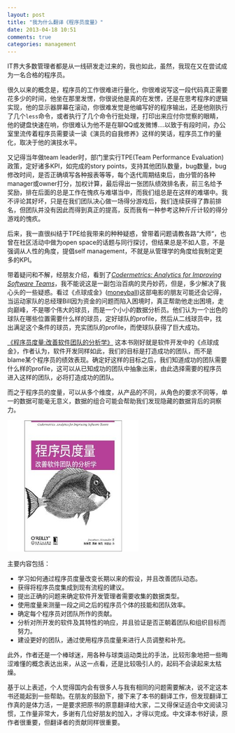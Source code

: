 ```yaml
---
layout: post
title: "我为什么翻译《程序员度量》"
date: 2013-04-18 10:51
comments: true
categories: management
---
```

IT界大多数管理者都是从一线研发走过来的，我也如此，虽然，我现在又在尝试成为一名合格的程序员。

很久以来的概念是，程序员的工作很难进行量化，你很难说写这一段代码真正需要花多少的时间，他坐在那里发愣，你很说他是真的在发愣，还是在思考程序的逻辑实现，他的显示器屏幕在滚动，你很难发觉是他编写好的程序输出，还是他刚执行了几个<code>less</code>命令，或者执行了几个命令行批处理，打印出来应付你觉察的眼睛，他的键盘快速在响，你很难认为他不是在聊QQ或发微博....以致于有段时间，办公室里流传着程序员需要读一读《演员的自我修养》这样的笑话，程序员工作的量化，取决于他的演技水平。

又记得当年做team leader时，部门里实行TPE(Team Performance Evaluation)政策，定好诸多KPI，如完成的story points，支持其他团队数量，bug数量，bug修改时间，是否正确填写各种报表等等，每个迭代周期结束后，由分管的各种manager或owner打分，加权计算，最后得出一张团队绩效排名表，前三名给予奖励，排在后面的总是工作在愧疚与难堪当中，而我们组总是在这样的难堪中。我不评论其好坏，只是在我们团队决心做一场得分游戏后，我们连续获得了靠前排名，但团队并没有因此而得到真正的提高，反而我有一种参考这种斤斤计较的得分游戏的愧疚。

后来，我一直很纠结于TPE给我带来的种种疑惑，曾带着问题请教各路“大师“，也曾在社区活动中做为open space的话题与同行探讨，但结果总是不如人意，不是强调从人性的角度，提倡self management，不就是从管理学的角度给我制定更多的KPI。

带着疑问和不解，经朋友介绍，看到了[*Codermetrics: Analytics for Improving Software Teams*](http://www.amazon.com/Codermetrics-Analytics-Improving-Software-Teams/dp/1449305156" "Codermetrics")，我不能说这是一副包治百病的灵丹妙药，但是，多少解决了我心头的一些疑惑。看过《点球成金》([moneyball](http://www.imdb.com/title/tt1210166/?ref_=fn_al_tt_1 "moneyball"))这部电影的朋友可能还会记得，当运动家队的总经理Bill因为资金的问题而陷入困境时，真正帮助他走出困境，走向巅峰，不是哪个伟大的球员，而是一个小小的数据分析员。他们认为一个出色的球队在哪些位置需要什么样的球员，定好球队的profile，然后从二线球员中，找出满足这个条件的球员，充实团队的profile，而使球队获得了巨大成功。


[《程序员度量:改善软件团队的分析学》](http://book.douban.com/subject/21365482/" "程序员度量")
这本书刚好就是软件开发中的《点球成金》，作者认为，软件开发同样如此，我们的目标是打造成功的团队，而不是blame某个程序员的绩效表现。确定好这样的目标之后，我们知道成功的团队需要什么样的profile，这可以从已知成功的团队中抽象出来，由此选择需要的程序员进入这样的团队，必将打造成功的团队。

而之于程序员的度量，可以从多个维度，从产品的不同，从角色的要求不同等，单一的数据可能毫无意义，数据的组合可能会帮助我们发现隐藏的数据背后的洞察力。

![Alt text](/images/2013-04-18-why-i-translate-codermetrics/codermetrics-cn.jpg "codermetrics Chinese version coverpage")

主要内容包括：

*  学习如何通过程序员度量改变长期以来的假设，并且改善团队动态。
*  获得将程序员度集成到现有流程的建议。
*  提出正确的问题来确定软件开发管理者需要收集的数据类型。
*  使用度量来测量一段之间之后的程序员个体的技能和团队效率。
*  确定每个程序员对团队所作的贡献。
*  分析对所开发的软件及其特性的响应，并且验证是否正朝着团队和组织目标而努力。
*  建设更好的团队，通过使用程序员度量来进行人员调整和补充。

此外，作者还是一个棒球迷，用各种与球类运动类比的手法，比较形象地把一些晦涩难懂的概念表达出来，从这一点看，还是比较吸引人的，起码不会读起来太枯燥。

基于以上表述，个人觉得国内会有很多人与我有相同的问题需要解决，说不定这本书还能起到一些帮助。在朋友的鼓励下，接下来了本书的翻译工作，但发现翻译工作真的是体力活，一是要求把原书的原意翻译给大家，二又得保证适合中文阅读习惯，工作量非常大，多谢有几位好朋友的加入，才得以完成。中文译本书好读，原作者很重要，但翻译者的贡献同样很重要。

